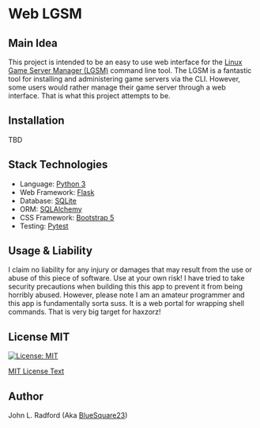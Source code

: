 # Web LGSM

## Main Idea

This project is intended to be an easy to use web interface for the [Linux Game
Server Manager (LGSM)](https://linuxgsm.com/) command line tool. The LGSM is a
fantastic tool for installing and administering game servers via the CLI.
However, some users would rather manage their game server through a web
interface. That is what this project attempts to be.

## Installation

TBD

## Stack Technologies

* Language: [Python 3](https://www.python.org/)
* Web Framework: [Flask](https://palletsprojects.com/p/flask/)
* Database: [SQLite](https://www.sqlite.org/index.html)
* ORM: [SQLAlchemy](https://www.sqlalchemy.org/)
* CSS Framework: [Bootstrap 5](https://getbootstrap.com/docs/5.0/getting-started/introduction/)
* Testing: [Pytest](https://docs.pytest.org/)

## Usage & Liability

I claim no liability for any injury or damages that may result from the use or
abuse of this piece of software. Use at your own risk! I have tried to take
security precautions when building this this app to prevent it from being
horribly abused. However, please note I am an amateur programmer and this app
is fundamentally sorta suss. It is a web portal for wrapping shell commands.
That is very big target for haxzorz!

## License MIT

[![License: MIT](https://img.shields.io/badge/License-MIT-yellow.svg)](https://opensource.org/licenses/MIT)

[MIT License Text](license.txt)

## Author

John L. Radford (Aka [BlueSquare23](https://johnlradford.io/))
